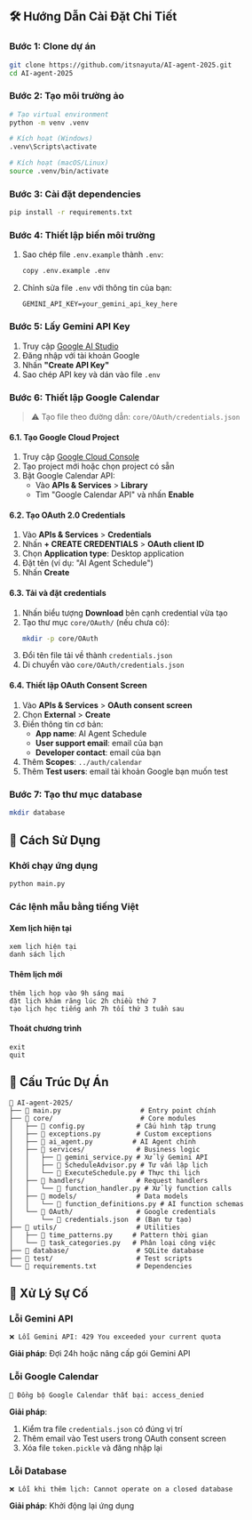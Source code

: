 ## 🛠️ Hướng Dẫn Cài Đặt Chi Tiết

### Bước 1: Clone dự án
```bash
git clone https://github.com/itsnayuta/AI-agent-2025.git
cd AI-agent-2025
```

### Bước 2: Tạo môi trường ảo
```bash
# Tạo virtual environment
python -m venv .venv

# Kích hoạt (Windows)
.venv\Scripts\activate

# Kích hoạt (macOS/Linux)
source .venv/bin/activate
```

### Bước 3: Cài đặt dependencies
```bash
pip install -r requirements.txt
```

### Bước 4: Thiết lập biến môi trường
1. Sao chép file `.env.example` thành `.env`:
   ```bash
   copy .env.example .env
   ```

2. Chỉnh sửa file `.env` với thông tin của bạn:
   ```env
   GEMINI_API_KEY=your_gemini_api_key_here
   ```

### Bước 5: Lấy Gemini API Key
1. Truy cập [Google AI Studio](https://aistudio.google.com/app/apikey)
2. Đăng nhập với tài khoản Google
3. Nhấn **"Create API Key"**
4. Sao chép API key và dán vào file `.env`

### Bước 6: Thiết lập Google Calendar
> ⚠️ Tạo file theo đường dẫn: `core/OAuth/credentials.json`

#### 6.1. Tạo Google Cloud Project
1. Truy cập [Google Cloud Console](https://console.cloud.google.com/)
2. Tạo project mới hoặc chọn project có sẵn
3. Bật Google Calendar API:
   - Vào **APIs & Services** > **Library**
   - Tìm "Google Calendar API" và nhấn **Enable**

#### 6.2. Tạo OAuth 2.0 Credentials
1. Vào **APIs & Services** > **Credentials**
2. Nhấn **+ CREATE CREDENTIALS** > **OAuth client ID**
3. Chọn **Application type**: Desktop application
4. Đặt tên (ví dụ: "AI Agent Schedule")
5. Nhấn **Create**

#### 6.3. Tải và đặt credentials
1. Nhấn biểu tượng **Download** bên cạnh credential vừa tạo
2. Tạo thư mục `core/OAuth/` (nếu chưa có):
   ```bash
   mkdir -p core/OAuth
   ```
3. Đổi tên file tải về thành `credentials.json`
4. Di chuyển vào `core/OAuth/credentials.json`

#### 6.4. Thiết lập OAuth Consent Screen
1. Vào **APIs & Services** > **OAuth consent screen**
2. Chọn **External** > **Create**
3. Điền thông tin cơ bản:
   - **App name**: AI Agent Schedule
   - **User support email**: email của bạn
   - **Developer contact**: email của bạn
4. Thêm **Scopes**: `../auth/calendar`
5. Thêm **Test users**: email tài khoản Google bạn muốn test

### Bước 7: Tạo thư mục database
```bash
mkdir database
```

## 🚀 Cách Sử Dụng

### Khởi chạy ứng dụng
```bash
python main.py
```

### Các lệnh mẫu bằng tiếng Việt

#### Xem lịch hiện tại
```
xem lịch hiện tại
danh sách lịch
```

#### Thêm lịch mới
```
thêm lịch họp vào 9h sáng mai
đặt lịch khám răng lúc 2h chiều thứ 7
tạo lịch học tiếng anh 7h tối thứ 3 tuần sau
```

#### Thoát chương trình
```
exit
quit
```

## 📁 Cấu Trúc Dự Án

```
📁 AI-agent-2025/
├── 📄 main.py                    # Entry point chính
├── 📁 core/                      # Core modules
│   ├── 📄 config.py             # Cấu hình tập trung
│   ├── 📄 exceptions.py         # Custom exceptions
│   ├── 📄 ai_agent.py          # AI Agent chính
│   ├── 📁 services/             # Business logic
│   │   ├── 📄 gemini_service.py # Xử lý Gemini API
│   │   ├── 📄 ScheduleAdvisor.py # Tư vấn lập lịch
│   │   └── 📄 ExecuteSchedule.py # Thực thi lịch
│   ├── 📁 handlers/             # Request handlers
│   │   └── 📄 function_handler.py # Xử lý function calls
│   ├── 📁 models/               # Data models
│   │   └── 📄 function_definitions.py # AI function schemas
│   └── 📁 OAuth/                # Google credentials
│       └── 📄 credentials.json  # (Bạn tự tạo)
├── 📁 utils/                    # Utilities
│   ├── 📄 time_patterns.py     # Pattern thời gian
│   └── 📄 task_categories.py   # Phân loại công việc
├── 📁 database/                 # SQLite database
├── 📁 test/                     # Test scripts
└── 📄 requirements.txt          # Dependencies
```

## 🔧 Xử Lý Sự Cố

### Lỗi Gemini API
```
❌ Lỗi Gemini API: 429 You exceeded your current quota
```
**Giải pháp**: Đợi 24h hoặc nâng cấp gói Gemini API

### Lỗi Google Calendar
```
🔶 Đồng bộ Google Calendar thất bại: access_denied
```
**Giải pháp**: 
1. Kiểm tra file `credentials.json` có đúng vị trí
2. Thêm email vào Test users trong OAuth consent screen
3. Xóa file `token.pickle` và đăng nhập lại

### Lỗi Database
```
❌ Lỗi khi thêm lịch: Cannot operate on a closed database
```
**Giải pháp**: Khởi động lại ứng dụng


